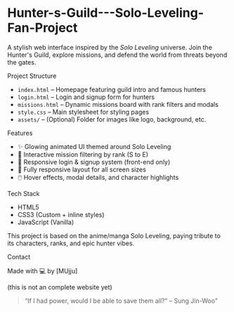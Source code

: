 # Hunter-s-Guild---Solo-Leveling-Fan-Project
A stylish web interface inspired by the *Solo Leveling* universe. Join the Hunter's Guild, explore missions, and defend the world from threats beyond the gates.

Project Structure
- `index.html` – Homepage featuring guild intro and famous hunters  
- `login.html` – Login and signup form for hunters  
- `missions.html` – Dynamic missions board with rank filters and modals  
- `style.css` – Main stylesheet for styling pages  
- `assets/` – (Optional) Folder for images like logo, background, etc.

Features

- ✨ Glowing animated UI themed around Solo Leveling  
- 🧙 Interactive mission filtering by rank (S to E)  
- 🔐 Responsive login & signup system (front-end only)  
- 📱 Fully responsive layout for all screen sizes  
- 🖱️ Hover effects, modal details, and character highlights

Tech Stack

- HTML5  
- CSS3 (Custom + inline styles)  
- JavaScript (Vanilla)

This project is based on the anime/manga Solo Leveling, paying tribute to its characters, ranks, and epic hunter vibes.

Contact

Made with 💻 by [MUjju]

(this is not an complete website yet)

> “If I had power, would I be able to save them all?” – Sung Jin-Woo"
>
> 
